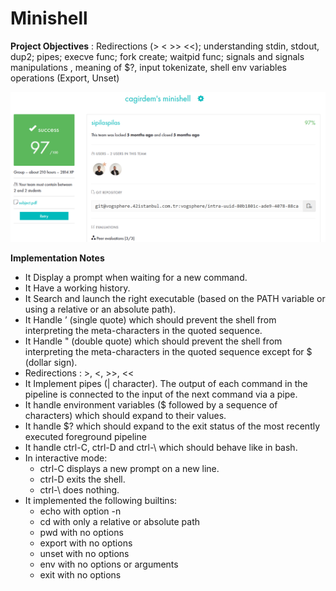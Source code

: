 # Minishell

**Project Objectives** : Redirections (> < >> <<); understanding stdin, stdout, dup2; pipes; execve func; fork create; waitpid func; signals and signals manipulations , meaning of $?, input tokenizate, shell env variables operations (Export, Unset)

<img src="./img.png" />

**Implementation Notes**
 
 - It Display a prompt when waiting for a new command.
 - It Have a working history.
 - It Search and launch the right executable (based on the PATH variable or using a relative or an absolute path).
 - It Handle ’ (single quote) which should prevent the shell from interpreting the meta-characters in the quoted sequence.
 - It Handle " (double quote) which should prevent the shell from interpreting the meta-characters in the quoted sequence except for $ (dollar sign).
 - Redirections : >, <, >>, <<
 - It Implement pipes (| character). The output of each command in the pipeline is connected to the input of the next command via a pipe.
 - It handle environment variables ($ followed by a sequence of characters) which should expand to their values.
 - It handle $? which should expand to the exit status of the most recently executed foreground pipeline
 - It handle ctrl-C, ctrl-D and ctrl-\ which should behave like in bash.
  - In interactive mode:
     - ctrl-C displays a new prompt on a new line.
     - ctrl-D exits the shell.
     - ctrl-\ does nothing.
 - It implemented the following builtins:
    - echo with option -n
    - cd with only a relative or absolute path
    - pwd with no options
    - export with no options
    - unset with no options
    - env with no options or arguments
    - exit with no options

